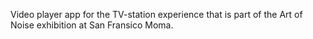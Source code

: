 Video player app for the TV-station experience that is part of the Art of Noise exhibition at San Fransico Moma.
